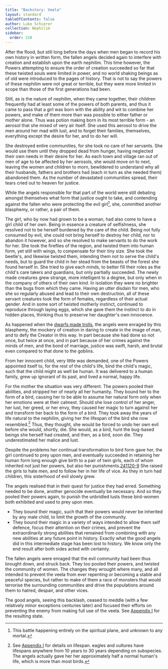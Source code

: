 ```yaml
---
title: "Backstory: Veela"
layout: standard
tableOfContents: false
author: Luke Schierer
collection: Nephilim
sidebar:
  order: 210
---
```


After the flood, but still long before the days when men began to record his own history in written form, the fallen angels decided again to interfere with creation and establish upon the earth nephilim. This time however, the Powers attempting to ensure the order of creation succeeded so far that these twisted souls were limited in power, and no world shaking beings as of old were introduced to the pages of history. That is not to say the powers of these nephilim were not great or terrible, but they were more limited in scope than those of the first generations had been.

Still, as is the nature of nephilim, when they came together, their children frequently had at least some of the powers of both parents, and thus it came to pass that a girl was born with the ability and wit to combine her powers, and make of them more than was possible to either father or mother alone. Thus was potion making born in its most terrible form - an aerosol that she mixed of very air itself. She used this aerosol to drive the men around her mad with lust, and to forget their families, themselves, everything except the desire for her, and to do her will.

She destroyed entire communities, for she took no care of her servants. She would use them until they dropped dead from hunger, having neglected their own needs in their desire for her. As each town and village ran out of men of age to be affected by her aerosols, she would move on to next, leaving the women and children to morn, bewildered to understand why all their husbands, fathers and brothers had (each in turn as she needed them) abandoned them. As the number of devastated communities spread, their tears cried out to heaven for justice.

While the angels responsible for that part of the world were still debating amongst themselves what form that justice ought to take, and contending against the fallen who were protecting the evil girl[^241120-5], she, committed another blasphemy, or rather, a pair of them.

The girl, who by now had grown to be a woman, had also come to have a girl child of her own. Being in essence a creature of selfishness, she resolved not to be herself burdened by the care of the child. Being not fully consumed by evil, she could not bring herself to destroy her child, nor to abandon it however, and so she resolved to make servants to do the work for her. She took the fireflies of the region, and twisted them into human form, yet still with wings, to compensate for their tiny size. She took the beetle's, and likewise twisted them, intending them not to serve the child's needs, but to guard the child in her stead from the beasts of the forest she found herself in. She tried to give each minds, to better fill their roles as the child's care takers and guardians, but only partially succeeded. The newly made creatures grew strange, more intelligent to a degree, but only when in the company of others of their own kind. In isolation they were no brighter than the bugs from which they came. Having an utter disdain for men, who she so regularly abused and lead to their own destruction, all of these servant creatures took the form of females, regardless of their actual gender. And in some sort of twisted motherly instinct, continued to reproduce through laying eggs, which she gave them the instinct to do in hidden places, thinking thus to preserve her daughter's own innocence.

As happened when the [dwarfs made trolls], the angels were enraged by this blasphemy, the mockery of creation in daring to create in the image of man, and to defy the Creator in this way. In part because she had done so not once, but twice at once, and in part because of her crimes against the minds of men, and the bond of marriage, justice was swift, harsh, and brutal even compared to that done to the goblins.

From her innocent child, very little was demanded, one of the Powers appointed itself to, for the rest of the child's life, bind the child's magic, such that the child might as well be human. It was delivered to a human family, grew up ignorant of its past, and lived a normal, happy life.

For the mother the situation was very different. The powers pooled their abilities, and stripped her of nearly all her humanity. They bound her to the form of a bird, causing her to be able to assume her natural form only when her emotions were at their calmest. Should she lose control of her anger, her lust, her greed, or her envy, they caused her magic to turn against her and transform her back to the form of a bird. They took away the years of life natural to the nephilim, giving her the lifespan of the bird she now resembled.[^241120-6] Thus, they thought, she would be forced to undo her own evil before she would, shortly, die. She would, as a bird, hunt the bug-based beings she herself had created, and then, as a bird, soon die. They underestimated her malice and lust.

Despite the problems her continual transformation to bird form gave her, the girl continued to prey upon men, and eventually succeeded in retaining her human form long enough give birth to a pair of twin girls, each of whom inherited not just her powers, but also her punishments.[241120-9] She raised the girls to hate men, and to follow her in her life of vice. As they in turn had children, this sisterhood of evil slowly grew.

The angels realised that in their quest for justice they had erred. Something needed to be done, another genocide eventually be necessary. And so they pooled their powers again, to punish the unbridled lusts these bird-women both exhibited and used to prey upon men.

- They bound their magic, such that their powers would never be inherited by any male child, to limit the growth of the community.
- They bound their magic in a variety of ways intended to allow them self defence, focus their attention on their crimes, and prevent the extraordinarily strong abilities that remained from combining with any new abilities at any future point in history. Exactly what the good angels did in this intermediate stage has been lost to history. We know only the end result after both sides acted with certainty.

The fallen angels were enraged that the evil community had been thus brought down, and struck back. They too pooled their powers, and twisted the community of women. The changes they wrought where many, and all intended to prevent the veela from ever repenting or becoming a stable and peaceful species, but rather to make of them a race of monsters that would terrorise the surrounding communities and drive the populations around them to hatred, despair, and other vices.

The good angels, seeing this backlash, ceased to meddle (with a few relatively minor exceptions centuries later) and focused their efforts on preventing the enemy from making full use of the veela. See [Appendix I] for the resulting state.

[dwarfs made trolls]: ../The_Dwarfs//

[^241120-5]: This battle happening entirely on the spiritual plane, and unknown to any mortal.

[^241120-6]: See [Appendix I] for details on lifespan. eagles and vultures have lifespans anywhere from 10 years to 30 years depending on subspecies. The angels actually gave her her approximately half a normal human's life, which is more than most birds.

[^241120-7]: a "half-veela" is the child of a veela and a wizard. a child of a veela and a full human is either male (and full human) or female (and full veela). However, the child of a veela and a wizard can inherit magic from her father. She can use that magic to suppress her veela magic, with great concentration and training.

[^241120-8]: See [Appendix I].

[241120-9]: <this is normal for nephil, see [The Nephilim]>

[The Nephilim]: /FanFiction/Harry_Potter_-_Nephilim/Appendices/Appendix_H//
[Appendix I]: </FanFiction/Harry_Potter_-_Nephilim/Appendices/Veela Pathology/>
